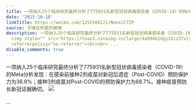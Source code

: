 ```yaml
---
title: 一项纳入25个临床研究最终分析了775931名新型冠状病毒感染者（COVID-19）的Meta分析发现：在感染前接种2剂疫苗对新冠后遗症（Post-COVID）预防保护力为36.9%；接...
date: '2023-10-18'
linkTitle: https://weibo.com/1251560221/NonxzC7ZP
source: 子陵在听歌的微博
description: 一项纳入25个临床研究最终分析了775931名新型冠状病毒感染者（COVID-19）的Meta分析发现：在感染前接种2剂疫苗对新冠后遗症（Post-COVID）预防保护力为36.9%；接种3剂疫苗对Post-COVID的预防保护力为68.7%。接种疫苗预防长新冠证据确切。
  <img style="" src="https://tvax3.sinaimg.cn/large/4a994b1dgy1hiz3fxly9ij224s3k0hdt.jpg"
  referrerpolicy="no-referrer"><br><br> ...
disable_comments: true
---
```

一项纳入25个临床研究最终分析了775931名新型冠状病毒感染者（COVID-19）的Meta分析发现：在感染前接种2剂疫苗对新冠后遗症（Post-COVID）预防保护力为36.9%；接种3剂疫苗对Post-COVID的预防保护力为68.7%。接种疫苗预防长新冠证据确切。 <img style="" src="https://tvax3.sinaimg.cn/large/4a994b1dgy1hiz3fxly9ij224s3k0hdt.jpg" referrerpolicy="no-referrer"><br><br> ...
